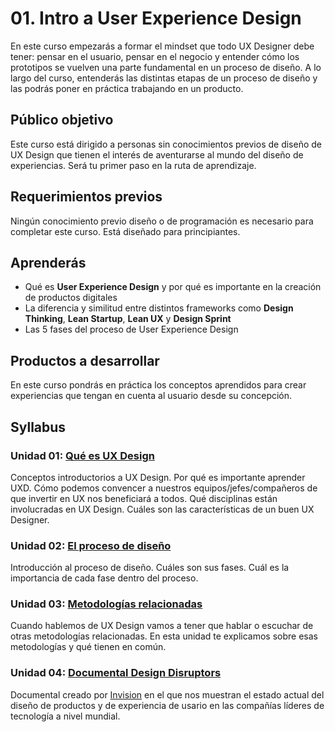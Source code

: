# 01. Intro a User Experience Design

En este curso empezarás a formar el mindset que todo UX Designer debe tener:
pensar en el usuario, pensar en el negocio y entender cómo los prototipos se
vuelven una parte fundamental en un proceso de diseño. A lo largo del curso,
entenderás las distintas etapas de un proceso de diseño y las podrás poner en
práctica trabajando en un producto.


## Público objetivo

Este curso está dirigido a personas sin conocimientos previos de diseño de
UX Design que tienen el interés de aventurarse al mundo del diseño de
experiencias. Será tu primer paso en la ruta de aprendizaje.

## Requerimientos previos

Ningún conocimiento previo diseño o de programación es necesario para completar
este curso. Está diseñado para principiantes.

## Aprenderás

* Qué es **User Experience Design** y por qué es importante en la creación de
  productos digitales
* La diferencia y similitud entre distintos frameworks como **Design Thinking**,
  **Lean Startup**, **Lean UX** y **Design Sprint**
* Las 5 fases del proceso de User Experience Design

## Productos a desarrollar

En este curso pondrás en práctica los conceptos aprendidos para crear
experiencias que tengan en cuenta al usuario desde su concepción.

## Syllabus

### Unidad 01: [Qué es UX Design](00-que-es-uxd)

Conceptos introductorios a UX Design. Por qué es importante aprender UXD. Cómo
podemos convencer a nuestros equipos/jefes/compañeros de que invertir en UX nos
beneficiará a todos. Qué disciplinas están involucradas en UX Design. Cuáles son
las características de un buen UX Designer.

### Unidad 02: [El proceso de diseño](01-el-proceso-de-diseno)

Introducción al proceso de diseño. Cuáles son sus fases. Cuál es la importancia
de cada fase dentro del proceso.

### Unidad 03: [Metodologías relacionadas](02-metodologias-relacionadas)

Cuando hablemos de UX Design vamos a tener que hablar o escuchar de otras
metodologías relacionadas. En esta unidad te explicamos sobre esas metodologías
y qué tienen en común.

### Unidad 04: [Documental Design Disruptors](03-design-disruptors)

Documental creado por [Invision](http://invisionapp.com/) en el que nos muestran
el estado actual del diseño de productos y de experiencia de usario en las
compañías líderes de tecnología a nivel mundial.

